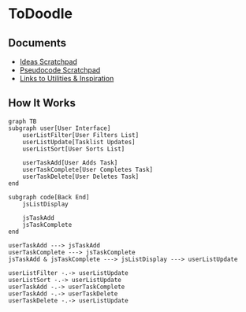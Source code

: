 # ToDoodle

## Documents

- [Ideas Scratchpad](docs/ideas.md)
- [Pseudocode Scratchpad](docs/pseudo.js)
- [Links to Utilities & Inspiration](docs/utilities.md)

## How It Works

```mermaid
graph TB
subgraph user[User Interface]
    userListFilter[User Filters List]
    userListUpdate[Tasklist Updates]
    userListSort[User Sorts List]

    userTaskAdd[User Adds Task]
    userTaskComplete[User Completes Task]
    userTaskDelete[User Deletes Task]
end

subgraph code[Back End]
    jsListDisplay

    jsTaskAdd
    jsTaskComplete
end

userTaskAdd ---> jsTaskAdd
userTaskComplete ---> jsTaskComplete
jsTaskAdd & jsTaskComplete ---> jsListDisplay ---> userListUpdate

userListFilter -.-> userListUpdate
userListSort -.-> userListUpdate
userTaskAdd -.-> userTaskComplete
userTaskAdd -.-> userTaskDelete
userTaskDelete -.-> userListUpdate
```
